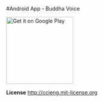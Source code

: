 #Android App - Buddha Voice 

<a href='https://play.google.com/store/apps/details?id=com.oddsoft.buddhavoice2&utm_source=global_co&utm_medium=prtnr&utm_content=Mar2515&utm_campaign=PartBadge&pcampaignid=MKT-Other-global-all-co-prtnr-py-PartBadge-Mar2515-1'><img alt='Get it on Google Play' src='https://play.google.com/intl/en_us/badges/images/generic/en_badge_web_generic.png' width='180'/></a>

**License**
http://ccjeng.mit-license.org
